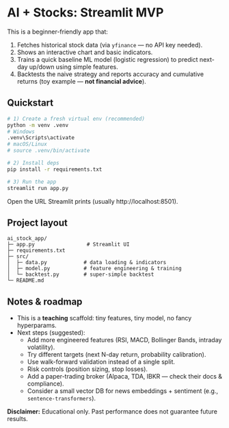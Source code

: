 # AI + Stocks: Streamlit MVP

This is a beginner-friendly app that:
1) Fetches historical stock data (via `yfinance` — no API key needed).
2) Shows an interactive chart and basic indicators.
3) Trains a quick baseline ML model (logistic regression) to predict next-day up/down using simple features.
4) Backtests the naive strategy and reports accuracy and cumulative returns (toy example — **not financial advice**).

## Quickstart

```bash
# 1) Create a fresh virtual env (recommended)
python -m venv .venv
# Windows
.venv\Scripts\activate
# macOS/Linux
# source .venv/bin/activate

# 2) Install deps
pip install -r requirements.txt

# 3) Run the app
streamlit run app.py
```

Open the URL Streamlit prints (usually http://localhost:8501).

## Project layout
```
ai_stock_app/
├─ app.py                 # Streamlit UI
├─ requirements.txt
├─ src/
│  ├─ data.py            # data loading & indicators
│  ├─ model.py           # feature engineering & training
│  └─ backtest.py        # super-simple backtest
└─ README.md
```

## Notes & roadmap
- This is a **teaching** scaffold: tiny features, tiny model, no fancy hyperparams.
- Next steps (suggested):
  - Add more engineered features (RSI, MACD, Bollinger Bands, intraday volatility).
  - Try different targets (next N-day return, probability calibration).
  - Use walk-forward validation instead of a single split.
  - Risk controls (position sizing, stop losses).
  - Add a paper-trading broker (Alpaca, TDA, IBKR — check their docs & compliance).
  - Consider a small vector DB for news embeddings + sentiment (e.g., `sentence-transformers`).

**Disclaimer:** Educational only. Past performance does not guarantee future results.
